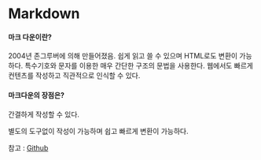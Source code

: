 # Markdown
#### 마크 다운이란?
2004년 존그루버에 의해 만들어졌음. 쉽게 읽고 쓸 수 있으며 HTML로도 변환이 가능하다.
특수기호와 문자를 이용한 매우 간단한 구조의 문법을 사용한다.
웹에서도 빠르게 컨텐츠를 작성하고 직관적으로 인식할 수 있다.
#### 마크다운의 장점은?
<p>간결하게 작성할 수 있다.<p>
<p>별도의 도구없이 작성이 가능하며 쉽고 빠르게 변환이 가능하다.<p>




참고 : [Github](https://gist.github.com/ihoneymon/652be052a0727ad59601)
